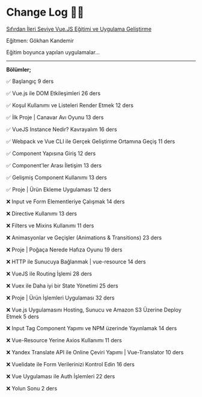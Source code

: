 # **Change Log** 📜📝

[Sıfırdan İleri Seviye Vue.JS Eğitimi ve Uygulama Geliştirme](https://www.udemy.com/course/sifirdan-ileri-seviye-vuejs-2-vuex-vue-router-egitim-seti/)

Eğitmen: Gökhan Kandemir

Eğitim boyunca yapılan uygulamalar...

---

**Bölümler;**

✅ Başlangıç
9 ders

✅ Vue.js ile DOM Etkileşimleri
26 ders

✅ Koşul Kullanımı ve Listeleri Render Etmek
12 ders

✅ İlk Proje | Canavar Avı Oyunu
13 ders

✅ VueJS Instance Nedir? Kavrayalım
16 ders

✅ Webpack ve Vue CLI ile Gerçek Geliştirme Ortamına Geçiş
11 ders

✅ Component Yapısına Giriş
12 ders

✅ Component'ler Arası İletişim
13 ders

✅ Gelişmiş Component Kullanımı
13 ders

✅ Proje | Ürün Ekleme Uygulaması
12 ders

❌ Input ve Form Elementleriye Çalışmak
14 ders

❌ Directive Kullanımı
13 ders

❌ Filters ve Mixins Kullanımı
11 ders

❌ Animasyonlar ve Geçişler (Animations & Transitions)
23 ders

❌ Proje | Poğaça Nerede Hafıza Oyunu
19 ders

❌ HTTP ile Sunucuya Bağlanmak | vue-resource
14 ders

❌ VueJS ile Routing İşlemi
28 ders

❌ Vuex ile Daha iyi bir State Yönetimi
25 ders

❌ Proje | Ürün İşlemleri Uygulaması
32 ders

❌ Vue.js Uygulamasını Hosting, Sunucu ve Amazon S3 Üzerine Deploy Etmek
5 ders

❌ Input Tag Component Yapımı ve NPM üzerinde Yayınlamak
14 ders

❌ Vue-Resource Yerine Axios Kullanımı
11 ders

❌ Yandex Translate API ile Online Çeviri Yapımı | Vue-Translator
10 ders

❌ Vuelidate ile Form Verilerinizi Kontrol Edin
16 ders

❌ Vue Uygulaması ile Auth İşlemleri
22 ders

❌ Yolun Sonu
2 ders
